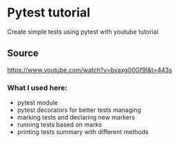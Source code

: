 # Pytest tutorial

Create simple tests using pytest with youtube tutorial

## Source

https://www.youtube.com/watch?v=byaxg00Gf9I&t=443s

### What I used here:
- pytest module
- pytest decorators for better tests managing
- marking tests and declaring new markers
- running tests based on marks
- printing tests summary with different methods
